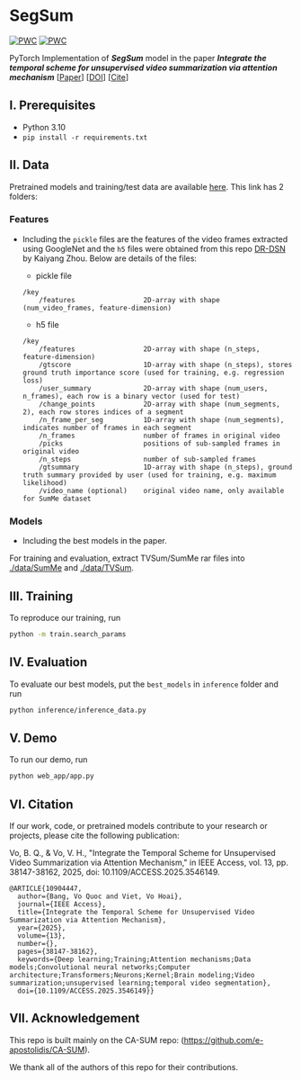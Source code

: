 # SegSum 
[![PWC](https://img.shields.io/endpoint.svg?url=https://paperswithcode.com/badge/integrate-the-temporal-scheme-for/unsupervised-video-summarization-on-tvsum)](https://paperswithcode.com/sota/unsupervised-video-summarization-on-tvsum?p=integrate-the-temporal-scheme-for) [![PWC](https://img.shields.io/endpoint.svg?url=https://paperswithcode.com/badge/integrate-the-temporal-scheme-for/unsupervised-video-summarization-on-summe)](https://paperswithcode.com/sota/unsupervised-video-summarization-on-summe?p=integrate-the-temporal-scheme-for)

PyTorch Implementation of ***SegSum*** model in the paper ***Integrate the temporal scheme for unsupervised video summarization via attention mechanism*** [[Paper](https://ieeexplore.ieee.org/stamp/stamp.jsp?tp=&arnumber=10904447)] [[DOI](https://doi.org/10.1109/ACCESS.2025.3546149)] [[Cite](https://github.com/bavo96/SegSum#citation)]

## I. Prerequisites
- Python 3.10 
- ```pip install -r requirements.txt```

## II. Data
Pretrained models and training/test data are available [here](https://drive.google.com/drive/folders/1IXWNZTc2LbIPmhR7VpysDHO-LaCjHesg?usp=sharing). This link has 2 folders:
### Features
- Including the `pickle` files are the features of the video frames extracted using GoogleNet and the `h5` files were obtained from this repo [DR-DSN](https://github.com/KaiyangZhou/pytorch-vsumm-reinforce) by Kaiyang Zhou. Below are details of the files:
    - pickle file
    ```
    /key
        /features                 2D-array with shape (num_video_frames, feature-dimension)
    ```
    
    - h5 file
    ```Text
    /key
        /features                 2D-array with shape (n_steps, feature-dimension)
        /gtscore                  1D-array with shape (n_steps), stores ground truth importance score (used for training, e.g. regression loss)
        /user_summary             2D-array with shape (num_users, n_frames), each row is a binary vector (used for test)
        /change_points            2D-array with shape (num_segments, 2), each row stores indices of a segment
        /n_frame_per_seg          1D-array with shape (num_segments), indicates number of frames in each segment
        /n_frames                 number of frames in original video
        /picks                    positions of sub-sampled frames in original video
        /n_steps                  number of sub-sampled frames
        /gtsummary                1D-array with shape (n_steps), ground truth summary provided by user (used for training, e.g. maximum likelihood)
        /video_name (optional)    original video name, only available for SumMe dataset
    ```
### Models
- Including the best models in the paper.

For training and evaluation, extract TVSum/SumMe rar files into [./data/SumMe](./data/SumMe) and [./data/TVSum](./data/TVSum). 

## III. Training
To reproduce our training, run 
```bash
python -m train.search_params
```

## IV. Evaluation
To evaluate our best models, put the `best_models` in `inference` folder and run 
```bash 
python inference/inference_data.py
```

## V. Demo
To run our demo, run 
```bash
python web_app/app.py
```

## VI. Citation

If our work, code, or pretrained models contribute to your research or projects, please cite the following publication:

Vo, B. Q., & Vo, V. H., "Integrate the Temporal Scheme for Unsupervised Video Summarization via Attention Mechanism," in IEEE Access, vol. 13, pp. 38147-38162, 2025, doi: 10.1109/ACCESS.2025.3546149.

```
@ARTICLE{10904447,
  author={Bang, Vo Quoc and Viet, Vo Hoai},
  journal={IEEE Access}, 
  title={Integrate the Temporal Scheme for Unsupervised Video Summarization via Attention Mechanism}, 
  year={2025},
  volume={13},
  number={},
  pages={38147-38162},
  keywords={Deep learning;Training;Attention mechanisms;Data models;Convolutional neural networks;Computer architecture;Transformers;Neurons;Kernel;Brain modeling;Video summarization;unsupervised learning;temporal video segmentation},
  doi={10.1109/ACCESS.2025.3546149}}
```

## VII. Acknowledgement
This repo is built mainly on the CA-SUM repo: (https://github.com/e-apostolidis/CA-SUM).

We thank all of the authors of this repo for their contributions.
